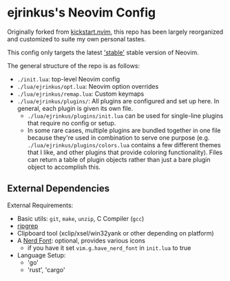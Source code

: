 # ejrinkus's Neovim Config

Originally forked from [kickstart.nvim](https://github.com/nvim-lua/kickstart.nvim),
this repo has been largely reorganized and customized to suite my own personal tastes.

This config only targets the latest
['stable'](https://github.com/neovim/neovim/releases/tag/stable) stable version of
Neovim.

The general structure of the repo is as follows:
- `./init.lua`: top-level Neovim config
- `./lua/ejrinkus/opt.lua`: Neovim option overrides
- `./lua/ejrinkus/remap.lua`: Custom keymaps
- `./lua/ejrinkus/plugins/`: All plugins are configured and set up here.  In general, each
  plugin is given its own file.
  - `./lua/ejrinkus/plugins/init.lua` can be used for single-line plugins that require no
    config or setup.
  - In some rare cases, multiple plugins are bundled together in one file because they're
    used in combination to serve one purpose (e.g. `./lua/ejrinkus/plugins/colors.lua`
    contains a few different themes that I like, and other plugins that provide coloring
    functionality).  Files can return a table of plugin objects rather than just a bare
    plugin object to accomplish this.

## External Dependencies

External Requirements:
- Basic utils: `git`, `make`, `unzip`, C Compiler (`gcc`)
- [ripgrep](https://github.com/BurntSushi/ripgrep#installation)
- Clipboard tool (xclip/xsel/win32yank or other depending on platform)
- A [Nerd Font](https://www.nerdfonts.com/): optional, provides various icons
  - if you have it set `vim.g.have_nerd_font` in `init.lua` to true
- Language Setup:
  - 'go'
  - 'rust', 'cargo'

